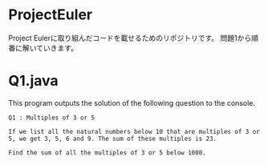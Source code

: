 # ProjectEuler
Project Eulerに取り組んだコードを載せるためのリポジトリです。
問題1から順番に解いていきます。


# Q1.java
This program outputs the solution of the following question to the console.

```
Q1 : Multiples of 3 or 5

If we list all the natural numbers below 10 that are multiples of 3 or 5, we get 3, 5, 6 and 9. The sum of these multiples is 23.

Find the sum of all the multiples of 3 or 5 below 1000.
```